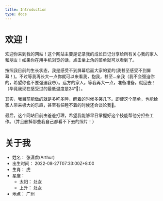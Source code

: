 ```yaml
---
title: Introduction
type: docs
---
```


# 欢迎！

欢迎你来到我的网站！这个网站主要是记录我的成长日记分享给所有关心我的家人和朋友！如果你在用手机浏览的话，点击坐上角的菜单就可以看到了。

按照我目前的生长状态，我是感受不到屏幕后面大家的爱的(我甚至感受不到屏幕！)。不过等我再长大一点你就可以来看我，抱我，甚至...亲我（我不会强迫你的，希望你也不要强迫我😳）。远方的家人，等我再大一点，准备准备，就回去！（毕竟我现在感受过的最低温度是24°🥶）。

其实，我目前能做的就是多吃多睡，醒着的时候多笑几下。即使这个简单，也能给家人带来极大的乐趣，甚至有任睡不着的时候还会谈论我🤭。

最后，这个网站目前由爸爸打理，希望我能够早日掌握好这个技能帮他分担些工作。（并且删掉那些我自己都看不下去的照片！）

# 关于我

- 姓名： 张潇虞(Arthur)
- 出生时间： 2022-08-27T07:33:00Z+8:00
- 生肖： 虎
- 星座：
  - 太阳： 处女
  - 上升： 处女
- 地点： 广州
